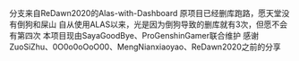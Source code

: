 分支来自ReDawn2020的Alas-with-Dashboard
原项目已经删库跑路，愿天堂没有倒狗和屎山
自从使用ALAS以来，光是因为倒狗导致的删库就有3次，但愿不会有第四次
本项目现由SayaGoodBye、ProGenshinGamer联合维护
感谢ZuoSiZhu、0O0o0oOoO00、MengNianxiaoyao、ReDawn2020之前的分享

